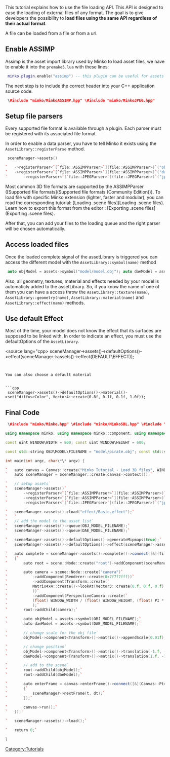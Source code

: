 This tutorial explains how to use the file loading API. This API is designed to ease the loading of external files of any format. The goal is to give developers the possibility to **load files using the same API regardless of their actual format**.

A file can be loaded from a file or from a url.

Enable ASSIMP
-------------

Assimp is the asset import library used by Minko to load asset files, we have to enable it into the `premake5.lua` with these lines:


```lua
 minko.plugin.enable("assimp") -- this plugin can be useful for assets that need to load jpeg files minko.plugin.enable("jpeg") 
```


The next step is to include the correct header into your C++ application source code.


```cpp
 \#include "minko/MinkoASSIMP.hpp" \#include "minko/MinkoJPEG.hpp" 
```


Setup file parsers
------------------

Every supported file format is available through a plugin. Each parser must be registered with its associated file format.

In order to enable a data parser, you have to tell Minko it exists using the `AssetLibrary::registerParse` method.


```cpp
 sceneManager->assets()

`   ->registerParser<`[`file::ASSIMPParser>`](file::ASSIMPParser>)`("obj")`
`   ->registerParser<`[`file::ASSIMPParser>`](file::ASSIMPParser>)`("dae")`
`       ->registerParser<`[`file::JPEGParser>`](file::JPEGParser>)`("jpg")`


```


Most common 3D file formats are supported by the ASSIMPParser ([Supported file formats](Supported file formats (Community Edition))). To load file with specific Minko extension (lighter, faster and modular), you can read the corresponding tutorial: [Loading .scene files](Loading .scene files). Learn how to export this format from the editor : [Exporting .scene files](Exporting .scene files).

After that, you can add your files to the loading queue and the right parser will be chosen automatically.

Access loaded files
-------------------

Once the loaded complete signal of the assetLibrary is triggered you can access the different model with the `AssetLibrary::symbol(name)` method


```cpp
 auto objModel = assets->symbol("model/model.obj"); auto daeModel = assets->symbol("model/model.dae"); 
```


Also, all geometry, textures, material and effects needed by your model is automaticly added to the assetLibrary. So, if you know the name of one of them you can have a access throw the `AssetLibrary::texture(name)`, `AssetLibrary::geometry(name)`, `AssetLibrary::material(name)` and `AssetLibrary::effect(name)` methods.

Use default Effect
------------------

Most of the time, your model does not know the effect that its surfaces are supposed to be linked with. In order to indicate an effect, you must use the defaultOptions of the `AssetLibrary`.

<source lang="cpp\> sceneManager->assets()->defaultOptions()->effect(sceneManager->assets()->effect(DEFAULT\EFFECT)); 
```


You can also choose a default material


```cpp
 sceneManager->assets()->defaultOptions()->material()->set("diffuseColor", Vector4::create(0.8f, 0.1f, 0.1f, 1.0f)); 
```


Final Code
----------


```cpp
 \#include "minko/Minko.hpp" \#include "minko/MinkoSDL.hpp" \#include "minko/MinkoASSIMP.hpp" \#include "minko/MinkoJPEG.hpp"

using namespace minko; using namespace minko::component; using namespace minko::math;

const uint WINDOW\WIDTH = 800; const uint WINDOW\HEIGHT = 600;

const std::string OBJ\MODEL\FILENAME = "model/pirate.obj"; const std::string DAE\MODEL\FILENAME = "model/pirate.dae";

int main(int argc, char\*\* argv) {

`   auto canvas = Canvas::create("Minko Tutorial - Load 3D files", WINDOW_WIDTH, WINDOW_HEIGHT);`
`   auto sceneManager = SceneManager::create(canvas->context());`

`   // setup assets`
`   sceneManager->assets()`
`       ->registerParser<`[`file::ASSIMPParser>`](file::ASSIMPParser>)`("obj")`
`       ->registerParser<`[`file::ASSIMPParser>`](file::ASSIMPParser>)`("dae")`
`       ->registerParser<`[`file::JPEGParser>`](file::JPEGParser>)`("jpg");`

`   sceneManager->assets()->load("effect/Basic.effect");`
`   `
`   // add the model to the asset list`
`   sceneManager->assets()->queue(OBJ_MODEL_FILENAME);`
`   sceneManager->assets()->queue(DAE_MODEL_FILENAME);`

`   sceneManager->assets()->defaultOptions()->generateMipmaps(true);`
`   sceneManager->assets()->defaultOptions()->effect(sceneManager->assets()->effect("effect/Basic.effect"));`

`   auto complete = sceneManager->assets()->complete()->connect([&](file::AssetLibrary::Ptr assets)`
`   {`
`       auto root = scene::Node::create("root")->addComponent(sceneManager);`

`       auto camera = scene::Node::create("camera")`
`           ->addComponent(Renderer::create(0x7f7f7fff))`
`           ->addComponent(Transform::create(`
`           Matrix4x4::create()->lookAt(Vector3::create(0.f, 0.f, 0.f), Vector3::create(0.f, 0.f, 5.f))`
`           ))`
`           ->addComponent(PerspectiveCamera::create(`
`           (float) WINDOW_WIDTH / (float) WINDOW_HEIGHT, (float) PI * 0.25f, .1f, 1000.f)`
`           );`
`       root->addChild(camera);`

`       auto objModel = assets->symbol(OBJ_MODEL_FILENAME);`
`       auto daeModel = assets->symbol(DAE_MODEL_FILENAME);`

`       // change scale for the obj file`
`       objModel->component<Transform>()->matrix()->appendScale(0.01f);`

`       // change position`
`       objModel->component<Transform>()->matrix()->translation(-1.f, -1.f, 0.f);`
`       daeModel->component<Transform>()->matrix()->translation(1.f, -1.f, 0.f);`

`       // add to the scene`
`       root->addChild(objModel);`
`       root->addChild(daeModel);`

`       auto enterFrame = canvas->enterFrame()->connect([&](Canvas::Ptr canvas, float t, float dt)`
`       {`
`           sceneManager->nextFrame(t, dt);`
`       });`

`       canvas->run();`
`   });`

`   sceneManager->assets()->load();`

`   return 0;`

} 
```


<Category:Tutorials>

